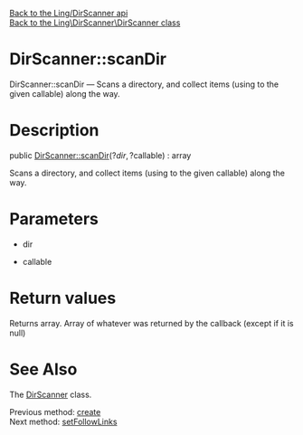 [Back to the Ling/DirScanner api](https://github.com/lingtalfi/DirScanner/blob/master/doc/api/Ling/DirScanner.md)<br>
[Back to the Ling\DirScanner\DirScanner class](https://github.com/lingtalfi/DirScanner/blob/master/doc/api/Ling/DirScanner/DirScanner.md)


DirScanner::scanDir
================



DirScanner::scanDir — Scans a directory, and collect items (using to the given callable) along the way.




Description
================


public [DirScanner::scanDir](https://github.com/lingtalfi/DirScanner/blob/master/doc/api/Ling/DirScanner/DirScanner/scanDir.md)(?$dir, ?$callable) : array




Scans a directory, and collect items (using to the given callable) along the way.




Parameters
================


- dir

    

- callable

    


Return values
================

Returns array.
Array of whatever was returned by the callback (except if it is null)







See Also
================

The [DirScanner](https://github.com/lingtalfi/DirScanner/blob/master/doc/api/Ling/DirScanner/DirScanner.md) class.

Previous method: [create](https://github.com/lingtalfi/DirScanner/blob/master/doc/api/Ling/DirScanner/DirScanner/create.md)<br>Next method: [setFollowLinks](https://github.com/lingtalfi/DirScanner/blob/master/doc/api/Ling/DirScanner/DirScanner/setFollowLinks.md)<br>

